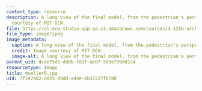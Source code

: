 ```yaml
---
content_type: resource
description: A long view of the final model, from the pedestrian's perspective. Image
  courtesy of MIT OCW.
file: https://ol-ocw-studio-app-qa.s3.amazonaws.com/courses/4-125b-architecture-studio-building-in-landscapes-fall-2005/7f247a8280c509ddad4e6b37227f0788_mueller6.jpg
file_type: image/jpeg
image_metadata:
  caption: A long view of the final model, from the pedestrian's perspective.
  credit: Image courtesy of MIT OCW.
  image-alt: A long view of the final model, from the pedestrian's perspectiv
parent_uid: dcae75db-dd0b-fd3f-ae07-583e799dd1c4
resourcetype: Image
title: mueller6.jpg
uid: 7f247a82-80c5-09dd-ad4e-6b37227f0788
---
```

